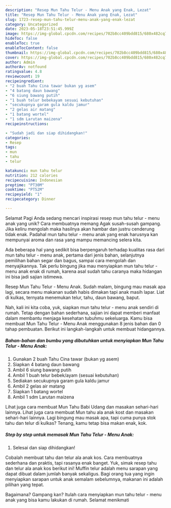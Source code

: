 ```yaml
---
description: "Resep Mun Tahu Telur - Menu Anak yang Enak, Lezat"
title: "Resep Mun Tahu Telur - Menu Anak yang Enak, Lezat"
slug: 1723-resep-mun-tahu-telur-menu-anak-yang-enak-lezat
category: Uncategorized
date: 2023-05-18T23:51:45.999Z
image: https://img-global.cpcdn.com/recipes/702b8cc409bdd815/680x482cq70/mun-tahu-telur-menu-anak-foto-resep-utama.jpg
hideToc: false
enableToc: true
enableTocContent: false
thumbnail: https://img-global.cpcdn.com/recipes/702b8cc409bdd815/680x482cq70/mun-tahu-telur-menu-anak-foto-resep-utama.jpg
cover: https://img-global.cpcdn.com/recipes/702b8cc409bdd815/680x482cq70/mun-tahu-telur-menu-anak-foto-resep-utama.jpg
author: Admin
authorAv: notfound
ratingvalue: 4.8
reviewcount: 19
recipeingredient:
- "2 buah Tahu Cina tawar bukan yg asem"
- "4 batang daun bawang"
- "6 siung bawang putih"
- "1 buah telur bebekayam sesuai kebutuhan"
- "secukupnya garam gula kaldu jamur"
- "2 gelas air matang"
- "1 batang wortel"
- "1 sdm Larutan maizena"
recipeinstructions:

- "Sudah jadi dan siap dihidangkan!"
categories:
- Resep
tags:
- mun
- tahu
- telur

katakunci: mun tahu telur 
nutrition: 212 calories
recipecuisine: Indonesian
preptime: "PT30M"
cooktime: "PT52M"
recipeyield: "1"
recipecategory: Dinner

---
```



Selamat Pagi Anda sedang mencari inspirasi resep mun tahu telur - menu anak yang unik? Cara membuatnya memang Agak susah-susah gampang. Jika keliru mengolah maka hasilnya akan hambar dan justru cenderung tidak enak. Padahal mun tahu telur - menu anak yang enak harusnya kan mempunyai aroma dan rasa yang mampu memancing selera kita.


Ada beberapa hal yang sedikit bisa berpengaruh terhadap kualitas rasa dari mun tahu telur - menu anak, pertama dari jenis bahan, selanjutnya pemilihan bahan segar dan bagus, sampai cara mengolah dan menyajikannya. Tak perlu bingung jika mau menyiapkan mun tahu telur - menu anak enak di rumah, karena asal sudah tahu caranya maka hidangan ini bisa jadi sajian istimewa.

Resep Mun Tahu Telur - Menu Anak. Sudah malam, bingung mau masak apa lagi, secara menu makanan sudah habis dimakan tapi anak masih lapar. Liat di kulkas, ternyata menemukan telur, tahu, daun bawang, baput.


Nah, kali ini kita coba, yuk, siapkan mun tahu telur - menu anak sendiri di rumah. Tetap dengan bahan sederhana, sajian ini dapat memberi manfaat dalam membantu menjaga kesehatan tubuhmu sekeluarga. Kamu bisa membuat Mun Tahu Telur - Menu Anak menggunakan 8 jenis bahan dan 0 tahap pembuatan. Berikut ini langkah-langkah untuk membuat hidangannya.

<!--inarticleads1-->

##### Bahan-bahan dan bumbu yang dibutuhkan untuk menyiapkan Mun Tahu Telur - Menu Anak:

1. Gunakan 2 buah Tahu Cina tawar (bukan yg asem)
1. Siapkan 4 batang daun bawang
1. Ambil 6 siung bawang putih
1. Ambil 1 buah telur bebek/ayam (sesuai kebutuhan)
1. Sediakan secukupnya garam gula kaldu jamur
1. Ambil 2 gelas air matang
1. Siapkan 1 batang wortel
1. Ambil 1 sdm Larutan maizena


Lihat juga cara membuat Mun Tahu Babi Udang dan masakan sehari-hari lainnya. Lihat juga cara membuat Mun tahu ala anak kost dan masakan sehari-hari lainnya. Lagi bingung mau masak apa, tapi cuma punya stok tahu dan telur di kulkas? Tenang, kamu tetap bisa makan enak, kok. 

<!--inarticleads2-->

##### Step by step untuk memasak Mun Tahu Telur - Menu Anak:


1. Selesai dan siap dihidangkan!

Cobalah membuat tahu dan telur ala anak kos. Cara membuatnya sederhana dan praktis, tapi rasanya enak banget. Yuk, simak resep tahu dan telur ala anak kos berikut ini! Muffin telur adalah menu sarapan yang dapat dibuat dalam jumlah banyak sekaligus. Bagi orang tua yang ingin menyiapkan sarapan untuk anak semalam sebelumnya, makanan ini adalah pilihan yang tepat. 

Bagaimana? Gampang kan? Itulah cara menyiapkan mun tahu telur - menu anak yang bisa kamu lakukan di rumah. Selamat menikmati
